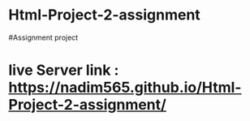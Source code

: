 # Html-Project-2-assignment
#Assignment project
# live Server link :  https://nadim565.github.io/Html-Project-2-assignment/
